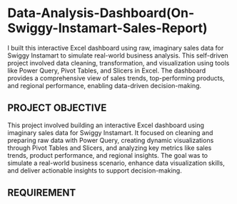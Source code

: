 # Data-Analysis-Dashboard(On-Swiggy-Instamart-Sales-Report)
I built this interactive Excel dashboard using raw, imaginary sales data for Swiggy Instamart to simulate real-world business analysis. This self-driven project involved data cleaning, transformation, and visualization using tools like Power Query, Pivot Tables, and Slicers in Excel. The dashboard provides a comprehensive view of sales trends, top-performing products, and regional performance, enabling data-driven decision-making.

## PROJECT OBJECTIVE
This project involved building an interactive Excel dashboard using imaginary sales data for Swiggy Instamart. It focused on cleaning and preparing raw data with Power Query, creating dynamic visualizations through Pivot Tables and Slicers, and analyzing key metrics like sales trends, product performance, and regional insights. The goal was to simulate a real-world business scenario, enhance data visualization skills, and deliver actionable insights to support decision-making.

## REQUIREMENT
